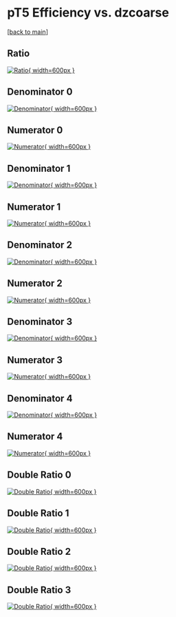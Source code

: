 # pT5 Efficiency vs. dzcoarse

[[back to main](./)]



## Ratio

[![Ratio](../mtv/var/pT5_loweta_11_1_eff_dzcoarse.png){ width=600px }](../mtv/var/pT5_loweta_11_1_eff_dzcoarse.pdf)

## Denominator 0

[![Denominator](../mtv/den/pT5_loweta_11_1_eff_dzcoarse_den0.png){ width=600px }](../mtv/den/pT5_loweta_11_1_eff_dzcoarse_den0.pdf)

## Numerator 0

[![Numerator](../mtv/num/pT5_loweta_11_1_eff_dzcoarse_num0.png){ width=600px }](../mtv/num/pT5_loweta_11_1_eff_dzcoarse_num0.pdf)

## Denominator 1

[![Denominator](../mtv/den/pT5_loweta_11_1_eff_dzcoarse_den1.png){ width=600px }](../mtv/den/pT5_loweta_11_1_eff_dzcoarse_den1.pdf)

## Numerator 1

[![Numerator](../mtv/num/pT5_loweta_11_1_eff_dzcoarse_num1.png){ width=600px }](../mtv/num/pT5_loweta_11_1_eff_dzcoarse_num1.pdf)

## Denominator 2

[![Denominator](../mtv/den/pT5_loweta_11_1_eff_dzcoarse_den2.png){ width=600px }](../mtv/den/pT5_loweta_11_1_eff_dzcoarse_den2.pdf)

## Numerator 2

[![Numerator](../mtv/num/pT5_loweta_11_1_eff_dzcoarse_num2.png){ width=600px }](../mtv/num/pT5_loweta_11_1_eff_dzcoarse_num2.pdf)

## Denominator 3

[![Denominator](../mtv/den/pT5_loweta_11_1_eff_dzcoarse_den3.png){ width=600px }](../mtv/den/pT5_loweta_11_1_eff_dzcoarse_den3.pdf)

## Numerator 3

[![Numerator](../mtv/num/pT5_loweta_11_1_eff_dzcoarse_num3.png){ width=600px }](../mtv/num/pT5_loweta_11_1_eff_dzcoarse_num3.pdf)

## Denominator 4

[![Denominator](../mtv/den/pT5_loweta_11_1_eff_dzcoarse_den4.png){ width=600px }](../mtv/den/pT5_loweta_11_1_eff_dzcoarse_den4.pdf)

## Numerator 4

[![Numerator](../mtv/num/pT5_loweta_11_1_eff_dzcoarse_num4.png){ width=600px }](../mtv/num/pT5_loweta_11_1_eff_dzcoarse_num4.pdf)

## Double Ratio 0

[![Double Ratio](../mtv/ratio/pT5_loweta_11_1_eff_dzcoarse_ratio0.png){ width=600px }](../mtv/ratio/pT5_loweta_11_1_eff_dzcoarse_ratio0.pdf)

## Double Ratio 1

[![Double Ratio](../mtv/ratio/pT5_loweta_11_1_eff_dzcoarse_ratio1.png){ width=600px }](../mtv/ratio/pT5_loweta_11_1_eff_dzcoarse_ratio1.pdf)

## Double Ratio 2

[![Double Ratio](../mtv/ratio/pT5_loweta_11_1_eff_dzcoarse_ratio2.png){ width=600px }](../mtv/ratio/pT5_loweta_11_1_eff_dzcoarse_ratio2.pdf)

## Double Ratio 3

[![Double Ratio](../mtv/ratio/pT5_loweta_11_1_eff_dzcoarse_ratio3.png){ width=600px }](../mtv/ratio/pT5_loweta_11_1_eff_dzcoarse_ratio3.pdf)

